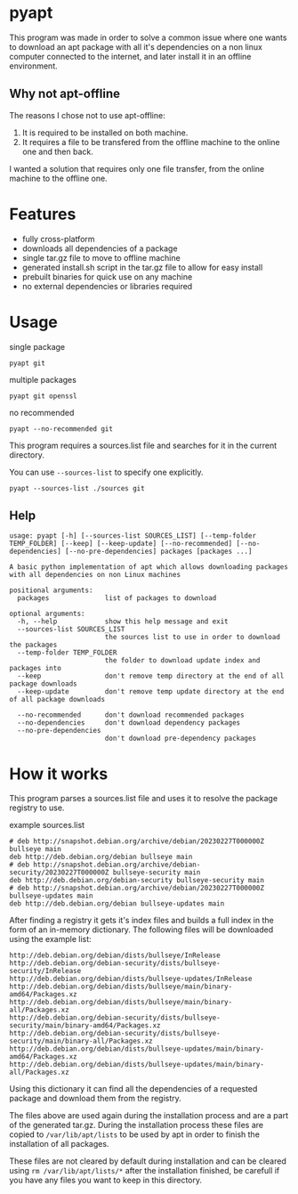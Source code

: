 # pyapt

This program was made in order to solve a common issue where one wants to download an apt package with all it's dependencies on a non linux computer connected to the internet, and later install it in an offline environment.

## Why not apt-offline
The reasons I chose not to use apt-offline: 
1. It is required to be installed on both machine.
2. It requires a file to be transfered from the offline machine to the online one and then back.

I wanted a solution that requires only one file transfer, from the online machine to the offline one.

# Features

- fully cross-platform
- downloads all dependencies of a package
- single tar.gz file to move to offline machine
- generated install.sh script in the tar.gz file to allow for easy install
- prebuilt binaries for quick use on any machine
- no external dependencies or libraries required

# Usage

single package
```
pyapt git
```

multiple packages
```
pyapt git openssl
```

no recommended
```
pyapt --no-recommended git
```

This program requires a sources.list file and searches for it in the current directory.

You can use `--sources-list` to specify one explicitly.

```
pyapt --sources-list ./sources git
```
## Help
```
usage: pyapt [-h] [--sources-list SOURCES_LIST] [--temp-folder TEMP_FOLDER] [--keep] [--keep-update] [--no-recommended] [--no-dependencies] [--no-pre-dependencies] packages [packages ...]

A basic python implementation of apt which allows downloading packages with all dependencies on non Linux machines

positional arguments:
  packages              list of packages to download

optional arguments:
  -h, --help            show this help message and exit
  --sources-list SOURCES_LIST
                        the sources list to use in order to download the packages
  --temp-folder TEMP_FOLDER
                        the folder to download update index and packages into
  --keep                don't remove temp directory at the end of all package downloads
  --keep-update         don't remove temp update directory at the end of all package downloads

  --no-recommended      don't download recommended packages
  --no-dependencies     don't download dependency packages
  --no-pre-dependencies
                        don't download pre-dependency packages
```
# How it works
This program parses a sources.list file and uses it to resolve the package registry to use.

example sources.list
```
# deb http://snapshot.debian.org/archive/debian/20230227T000000Z bullseye main
deb http://deb.debian.org/debian bullseye main
# deb http://snapshot.debian.org/archive/debian-security/20230227T000000Z bullseye-security main
deb http://deb.debian.org/debian-security bullseye-security main
# deb http://snapshot.debian.org/archive/debian/20230227T000000Z bullseye-updates main
deb http://deb.debian.org/debian bullseye-updates main
```

After finding a registry it gets it's index files and builds a full index in the form of an in-memory dictionary.
The following files will be downloaded using the example list:
```
http://deb.debian.org/debian/dists/bullseye/InRelease
http://deb.debian.org/debian-security/dists/bullseye-security/InRelease  
http://deb.debian.org/debian/dists/bullseye-updates/InRelease
http://deb.debian.org/debian/dists/bullseye/main/binary-amd64/Packages.xz 
http://deb.debian.org/debian/dists/bullseye/main/binary-all/Packages.xz
http://deb.debian.org/debian-security/dists/bullseye-security/main/binary-amd64/Packages.xz 
http://deb.debian.org/debian-security/dists/bullseye-security/main/binary-all/Packages.xz 
http://deb.debian.org/debian/dists/bullseye-updates/main/binary-amd64/Packages.xz
http://deb.debian.org/debian/dists/bullseye-updates/main/binary-all/Packages.xz
```

Using this dictionary it can find all the dependencies of a requested package and download them from the registry.

The files above are used again during the installation process and are a part of the generated tar.gz. During the installation process these files are copied to `/var/lib/apt/lists` to be used by apt in order to finish the installation of all packages. 

These files are not cleared by default during installation and can be cleared using `rm /var/lib/apt/lists/*` after the installation finished, be carefull if you have any files you want to keep in this directory.
